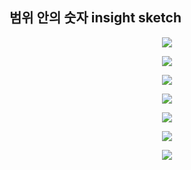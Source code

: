 ## 범위 안의 숫자 insight sketch

<p align="center">
  <img src="https://user-images.githubusercontent.com/39179946/176937045-c008be05-0b0e-4df7-9611-a558359154a0.PNG"/>
</p>

<p align="center">
  <img src="https://user-images.githubusercontent.com/39179946/176937026-380f7715-3785-4177-b555-0786c4b95726.PNG"/>
</p>

<p align="center">
  <img src="https://user-images.githubusercontent.com/39179946/176937035-39c4f97f-318f-457e-8672-cdbaa771a534.PNG"/>
</p>

<p align="center">
  <img src="https://user-images.githubusercontent.com/39179946/176937036-8beb52cb-d74a-47cf-af69-e463844cc570.PNG"/>
</p>

<p align="center">
  <img src="https://user-images.githubusercontent.com/39179946/176937038-e8a9056f-9553-4cbd-9674-414891e91dff.PNG"/>
</p>

<p align="center">
  <img src="https://user-images.githubusercontent.com/39179946/176937040-6f147f05-a010-4c82-a802-2735d6718608.PNG"/>
</p>

<p align="center">
  <img src="https://user-images.githubusercontent.com/39179946/176937042-903227df-d1ff-48d3-bd56-2ba96af08357.PNG"/>
</p>

